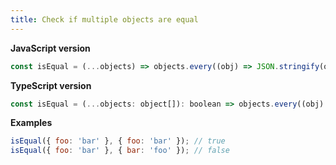 ```yaml
---
title: Check if multiple objects are equal
---
```


**JavaScript version**

```js
const isEqual = (...objects) => objects.every((obj) => JSON.stringify(obj) === JSON.stringify(objects[0]));
```

**TypeScript version**

```js
const isEqual = (...objects: object[]): boolean => objects.every((obj) => JSON.stringify(obj) === JSON.stringify(objects[0]));
```

**Examples**

```js
isEqual({ foo: 'bar' }, { foo: 'bar' }); // true
isEqual({ foo: 'bar' }, { bar: 'foo' }); // false
```
